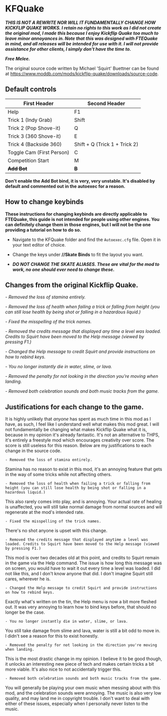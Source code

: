 # KFQuake
***THIS IS NOT A REWRITE NOR WILL IT FUNDAMENTALLY CHANGE HOW KICKFLIP QUAKE WORKS. I retain no rights to this work as I did not create the original mod, I made this because I enjoy Kickflip Quake too much to leave minor annoyances in. Note that this was designed with FTEQuake in mind, and all releases will be intended for use with it. I will not provide assistance for other clients, I simply don't have the time to.***

***Free Melee.***

The original source code written by Michael 'Squirt' Buettner can be found at https://www.moddb.com/mods/kickflip-quake/downloads/source-code.

## Default controls

First Header  | Second Header
------------- | -------------
Help  | F1
Trick 1 (Indy Grab)  | Shift
Trick 2 (Pop Shove-it)  | Q
Trick 3 (360 Shove-it)  | E
Trick 4 (Backside 360)  | Shift + Q (Trick 1 + Trick 2)
Toggle Cam (First Person)  | C
Competition Start | M
**~~Add Bot~~**| **~~B~~**

**Don't enable the Add Bot bind, it is very, very unstable. It's disabled by default and commented out in the autoexec for a reason.**

## How to change keybinds

**These instructions for changing keybinds are directly applicable to FTEQuake, this guide is not intended for people using other engines. You can definitely change them in those engines, but I will not be the one providing a tutorial on how to do so.**

* Navigate to the KFQuake folder and find the `Autoexec.cfg` file. Open it in your text editor of choice.

* Change the keys under **//Skate Binds** to fit the layout you want.

* ***DO NOT CHANGE THE SKATE ALIASES. These are vital for the mod to work, no one should ever need to change these.***

## Changes from the original Kickflip Quake.

*- Removed the loss of stamina entirely.*

*- Removed the loss of health when failing a trick or falling from height (you can still lose health by being shot or falling in a hazardous liquid.)*

*- Fixed the misspelling of the trick names.*

*- Removed the credits message that displayed any time a level was loaded. Credits to Squirt have been moved to the Help message (viewed by pressing F1.)*

*- Changed the Help message to credit Squirt and provide instructions on how to rebind keys.*

*- You no longer instantly die in water, slime, or lava.*

*- Removed the penalty for not looking in the direction you're moving when landing.*

*- Removed both celebration sounds and both music tracks from the game.*

## Justifications for each change to the game.

It is highly unlikely that *anyone* has spent as much time in this mod as I have, as such, I feel like I understand well what makes this mod great. I will not fundamentally be changing what makes Kickflip Quake what it is, because in my opinion it's already fantastic. It's not an alternative to THPS, it's entirely a freestyle mod which encourages creativity over score. The score is still useless for this reason. Below are my justifications to each change in the source code.

`- Removed the loss of stamina entirely.`

Stamina has no reason to exist in this mod, it's an annoying feature that gets in the way of some tricks while not affecting others.

`- Removed the loss of health when failing a trick or falling from height (you can still lose health by being shot or falling in a hazardous liquid.)`

This also rarely comes into play, and is annoying. Your actual rate of healing is unaffected, you will still take normal damage from normal sources and will regenerate at the mod's intended rate.

`- Fixed the misspelling of the trick names.`

There's no shot anyone is upset with this change.

`- Removed the credits message that displayed anytime a level was loaded. Credits to Squirt have been moved to the Help message (viewed by pressing F1.)`

This mod is over two decades old at this point, and credits to Squirt remain in the game via the Help command. The issue is how long this message was on screen, you would have to wait it out every time a level was loaded. I did not like this, and I don't know anyone that did. I don't imagine Squirt still cares, wherever he is.

`- Changed the Help message to credit Squirt and provide instructions on how to rebind keys.`

Exactly what's written on the tin, the Help menu is now a bit more fleshed out. It was very annoying to learn how to bind keys before, that should no longer be the case.

`- You no longer instantly die in water, slime, or lava.`

You still take damage from slime and lava, water is still a bit odd to move in. I didn't see a reason for this to exist honestly.

`- Removed the penalty for not looking in the direction you're moving when landing.`

This is the most drastic change in my opinion. I believe it to be good though, it unlocks an interesting new piece of tech and makes certain tricks a bit more viable. It's also nice to not accidentally trigger this. 

`- Removed both celebration sounds and both music tracks from the game.`

You will generally be playing your own music when messing about with this mod, and the celebration sounds were annoying. The music is also very low quality, and may land me in copyright trouble. I don't want to deal with either of these issues, especially when I personally never listen to the music.
